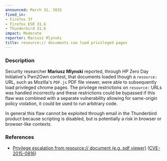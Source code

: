 ```yaml
---
announced: March 31, 2015
fixed_in:
- Firefox 37
- Firefox ESR 31.6
- Thunderbird 31.6
impact: Moderate
reporter: Mariusz Mlynski
title: resource:// documents can load privileged pages
---
```


<h3>Description</h3>

<p>Security researcher <strong>Mariusz Mlynski</strong> reported, through HP
Zero Day Initiative's Pwn2Own contest, that documents loaded though a
<code>resource:</code> URL, such as Mozilla's <code>PDF.js</code> PDF file
viewer, were able to subsequently load privileged chrome pages. The privilege
restrictions on <code>resource:</code> URLs was handled incorrectly and these
restrictions could be bypassed if this flaw was combined with a separate
vulnerability allowing for same-origin policy violation, it could be used to run
arbitrary code.
</p>

<p class="note">In general this flaw cannot be exploited through email in the
Thunderbird product because scripting is disabled, but is potentially a risk in
browser or browser-like contexts.</p>

<h3>References</h3>

<ul>
  <li><a href="https://bugzilla.mozilla.org/show_bug.cgi?id=1144991">
       Privilege escalation from resource:// document (e.g. pdf viewer)</a>
(<a href="http://cve.mitre.org/cgi-bin/cvename.cgi?name=CVE-2015-0816"
class="ex-ref">CVE-2015-0816</a>)</li>
</ul>



